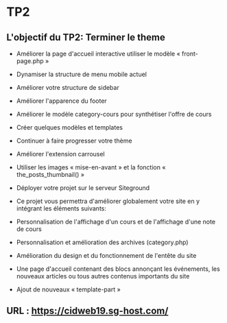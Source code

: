 # TP2

## L\'objectif du TP2: Terminer le theme

- Améliorer la page d'accueil interactive utiliser le modèle « front-page.php »

- Dynamiser la structure de menu mobile actuel

- Améliorer votre structure de sidebar

- Améliorer l'apparence du footer

- Améliorer le modèle category-cours pour synthétiser l'offre de cours

- Créer quelques modèles et templates
- Continuer à faire progresser votre thème
- Améliorer l'extension carrousel
- Utiliser les images « mise-en-avant » et la fonction « the_posts_thumbnail() »
- Déployer votre projet sur le serveur Siteground
- Ce projet vous permettra d'améliorer globalement votre site en y intégrant les éléments suivants:
- Personnalisation de l'affichage d'un cours et de l'affichage d'une note de cours
- Personnalisation et amélioration des archives (category.php)
- Amélioration du design et du fonctionnement de l'entête du site
- Une page d'accueil contenant des blocs annonçant les événements, les nouveaux articles ou tous autres contenus importants du site
- Ajout de nouveaux « template-part »

## URL : https://cidweb19.sg-host.com/

